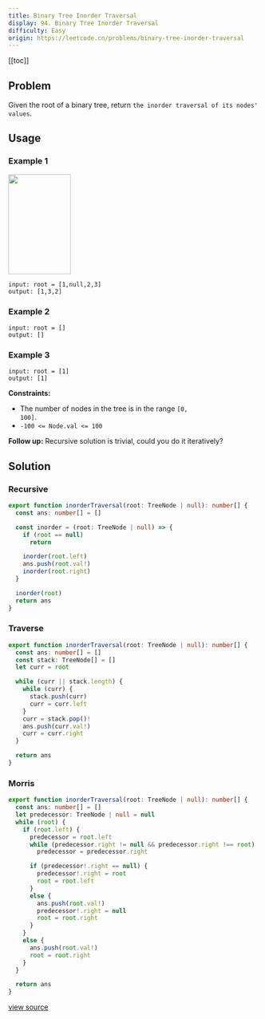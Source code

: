 ```yaml
---
title: Binary Tree Inorder Traversal
display: 94. Binary Tree Inorder Traversal
difficulty: Easy
origin: https://leetcode.cn/problems/binary-tree-inorder-traversal
---
```


[[toc]]

## Problem

Given the root of a binary tree, return `the inorder traversal of its nodes' values`.

## Usage

### Example 1

<img alt="" src="https://assets.leetcode.com/uploads/2020/09/15/inorder_1.jpg" style="width: 125px; height: 200px;" />

```
input: root = [1,null,2,3]
output: [1,3,2]
```

### Example 2

```
input: root = []
output: []
```

### Example 3

```
input: root = [1]
output: [1]
```


**Constraints:**

- The number of nodes in the tree is in the range <code>[0, 100]</code>.
- <code>-100 &lt;= Node.val &lt;= 100</code>


**Follow up:** Recursive solution is trivial, could you do it iteratively?

## Solution

### Recursive

```ts
export function inorderTraversal(root: TreeNode | null): number[] {
  const ans: number[] = []

  const inorder = (root: TreeNode | null) => {
    if (root == null)
      return

    inorder(root.left)
    ans.push(root.val!)
    inorder(root.right)
  }

  inorder(root)
  return ans
}
```

### Traverse

```ts
export function inorderTraversal(root: TreeNode | null): number[] {
  const ans: number[] = []
  const stack: TreeNode[] = []
  let curr = root

  while (curr || stack.length) {
    while (curr) {
      stack.push(curr)
      curr = curr.left
    }
    curr = stack.pop()!
    ans.push(curr.val!)
    curr = curr.right
  }

  return ans
}
```

### Morris

```ts
export function inorderTraversal(root: TreeNode | null): number[] {
  const ans: number[] = []
  let predecessor: TreeNode | null = null
  while (root) {
    if (root.left) {
      predecessor = root.left
      while (predecessor.right != null && predecessor.right !== root)
        predecessor = predecessor.right

      if (predecessor!.right == null) {
        predecessor!.right = root
        root = root.left
      }
      else {
        ans.push(root.val!)
        predecessor!.right = null
        root = root.right
      }
    }
    else {
      ans.push(root.val!)
      root = root.right
    }
  }

  return ans
}
```

[view source](https://leetcode.cn/problems/binary-tree-inorder-traversal)
